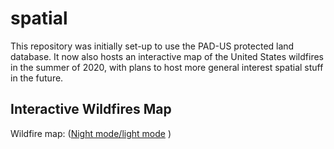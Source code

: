 # spatial
This repository was initially set-up to use the PAD-US protected land database. It now also hosts an interactive map of the United States wildfires in the summer of 2020, with plans to host more general interest spatial stuff in the future.

## Interactive Wildfires Map
Wildfire map: ([Night mode](https://raw.githack.com/rcberg/spatial/master/report/presentations/fire-map/interactive-fire-map-nightmode.html)[/light mode](https://raw.githack.com/rcberg/spatial/master/report/presentations/fire-map/interactive-fire-map-light.html) )
